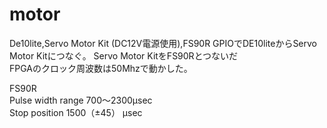 # motor
De10lite,Servo Motor Kit (DC12V電源使用),FS90R
GPIOでDE10liteからServo Motor Kitにつなぐ。
Servo Motor KitをFS90Rとつないだ        <br>
FPGAのクロック周波数は50Mhzで動かした。
<br>

FS90R<br>
 Pulse width range 700～2300µsec<br>
  Stop position 1500（±45） µsec<br>
  
